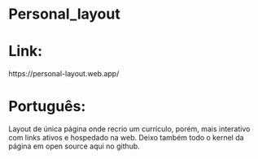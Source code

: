 # Personal_layout
 <h1>Link:</h1>
<a target="_blank">https://personal-layout.web.app/</a>
 <h1>Português:</h1>
 <div>Layout de única página onde recrio um currículo, porém, mais interativo com links ativos e hospedado na web. Deixo também todo o kernel da página em open source aqui no github.</div>
